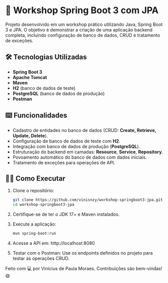 # 💚 Workshop Spring Boot 3 com JPA

Projeto desenvolvido em um workshop prático utilizando Java, Spring Boot 3 e JPA. O objetivo é demonstrar a criação de uma aplicação backend completa, incluindo configuração de banco de dados, CRUD e tratamento de exceções.

## 🛠️ Tecnologias Utilizadas

- **Spring Boot 3**
- **Apache Tomcat**
- **Maven**
- **H2** (banco de dados de teste)
- **PostgreSQL** (banco de dados de produção)
- **Postman**

## ⌨️ Funcionalidades

- Cadastro de entidades no banco de dados (CRUD: **Create, Retrieve, Update, Delete**).
- Configuração de banco de dados de teste com **H2**.
- Integração com banco de dados de produção (**PostgreSQL**).
- Estruturação do backend em camadas: **Resource**, **Service**, **Repository**.
- Povoamento automático do banco de dados com dados iniciais.
- Tratamento de exceções para operações de API.

## 👨‍💻 Como Executar

1. Clone o repositório:
   ```bash
   git clone https://github.com/vinisnzy/workshop-springboot3-jpa.git
   cd workshop-springboot3-jpa
2. Certifique-se de ter o JDK 17+ e Maven instalados.

3. Execute a aplicação:
   ```bash
   mvn spring-boot:run
4. Acesse a API em: http://localhost:8080

5. Testar com o Postman:
   Use os endpoints definidos no projeto para testar as operações CRUD.

Feito com 💻 por Vinícius de Paula Moraes. Contribuições são bem-vindas! 😄
